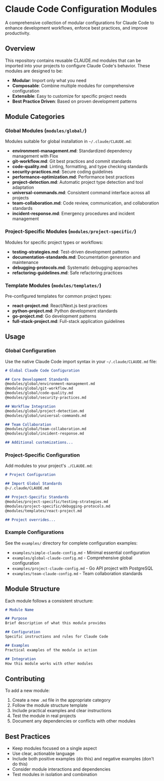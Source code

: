 # Claude Code Configuration Modules

A comprehensive collection of modular configurations for Claude Code to enhance development workflows, enforce best practices, and improve productivity.

## Overview

This repository contains reusable CLAUDE.md modules that can be imported into your projects to configure Claude Code's behavior. These modules are designed to be:

- **Modular**: Import only what you need
- **Composable**: Combine multiple modules for comprehensive configuration
- **Extensible**: Easy to customize for specific project needs
- **Best Practice Driven**: Based on proven development patterns

## Module Categories

### Global Modules (`modules/global/`)
Modules suitable for global installation in `~/.claude/CLAUDE.md`:
- **environment-management.md**: Standardized dependency management with Flox
- **git-workflow.md**: Git best practices and commit standards
- **code-quality.md**: Linting, formatting, and type checking standards
- **security-practices.md**: Secure coding guidelines
- **performance-optimization.md**: Performance best practices
- **project-detection.md**: Automatic project type detection and tool adaptation
- **universal-commands.md**: Consistent command interface across all projects
- **team-collaboration.md**: Code review, communication, and collaboration standards
- **incident-response.md**: Emergency procedures and incident management

### Project-Specific Modules (`modules/project-specific/`)
Modules for specific project types or workflows:
- **testing-strategies.md**: Test-driven development patterns
- **documentation-standards.md**: Documentation generation and maintenance
- **debugging-protocols.md**: Systematic debugging approaches
- **refactoring-guidelines.md**: Safe refactoring practices

### Template Modules (`modules/templates/`)
Pre-configured templates for common project types:
- **react-project.md**: React/Next.js best practices
- **python-project.md**: Python development standards
- **go-project.md**: Go development patterns
- **full-stack-project.md**: Full-stack application guidelines

## Usage

### Global Configuration
Use the native Claude Code import syntax in your `~/.claude/CLAUDE.md` file:

```markdown
# Global Claude Code Configuration

## Core Development Standards
@modules/global/environment-management.md
@modules/global/git-workflow.md
@modules/global/code-quality.md
@modules/global/security-practices.md

## Workflow Integration
@modules/global/project-detection.md
@modules/global/universal-commands.md

## Team Collaboration
@modules/global/team-collaboration.md
@modules/global/incident-response.md

## Additional customizations...
```

### Project-Specific Configuration
Add modules to your project's `./CLAUDE.md`:

```markdown
# Project Configuration

## Import Global Standards
@~/.claude/CLAUDE.md

## Project-Specific Standards
@modules/project-specific/testing-strategies.md
@modules/project-specific/debugging-protocols.md
@modules/templates/react-project.md

## Project overrides...
```

### Example Configurations
See the `examples/` directory for complete configuration examples:
- `examples/simple-claude-config.md` - Minimal essential configuration
- `examples/global-claude-config.md` - Comprehensive global configuration
- `examples/project-claude-config.md` - Go API project with PostgreSQL
- `examples/team-claude-config.md` - Team collaboration standards

## Module Structure

Each module follows a consistent structure:
```markdown
# Module Name

## Purpose
Brief description of what this module provides

## Configuration
Specific instructions and rules for Claude Code

## Examples
Practical examples of the module in action

## Integration
How this module works with other modules
```

## Contributing

To add a new module:
1. Create a new `.md` file in the appropriate category
2. Follow the module structure template
3. Include practical examples and clear instructions
4. Test the module in real projects
5. Document any dependencies or conflicts with other modules

## Best Practices

- Keep modules focused on a single aspect
- Use clear, actionable language
- Include both positive examples (do this) and negative examples (don't do this)
- Consider module interactions and dependencies
- Test modules in isolation and combination
